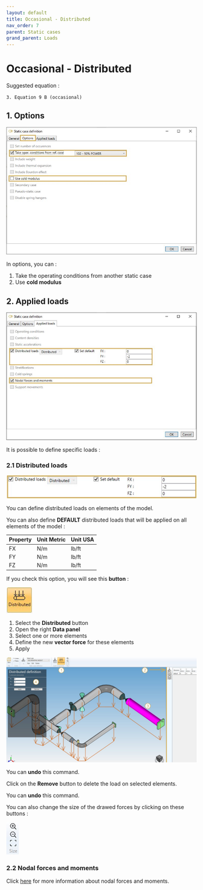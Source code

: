 ```yaml
---
layout: default
title: Occasional - Distributed
nav_order: 7
parent: Static cases
grand_parent: Loads
---
```


# Occasional - Distributed

Suggested equation :

    3. Equation 9 B (occasional)

## 1. Options

![Image](../../Images/Static19.jpg)

In options, you can :

1. Take the operating conditions from another static case
2. Use **cold modulus**

## 2. Applied loads

![Image](../../Images/Static31.jpg)

It is possible to define specific loads :

### 2.1 Distributed loads

![Image](../../Images/Static32.jpg)

You can define distributed loads on elements of the model.

You can also define **DEFAULT** distributed loads that will be applied on all elements of the model :

| Property | Unit Metric | Unit USA |
| -------- | ---- | ---- |
| FX | N/m | lb/ft |
| FY | N/m | lb/ft |
| FZ | N/m | lb/ft |

If you check this option, you will see this **button** :

![Image](../../Images/Static7.jpg)

1. Select the **Distributed** button
2. Open the right **Data panel**
3. Select one or more elements
4. Define the new **vector force** for these elements
5. Apply

![Image](../../Images/Static33.jpg)

You can **undo** this command.

Click on the **Remove** button to delete the load on selected elements.

You can **undo** this command.

You can also change the size of the drawed forces by clicking on these buttons :

![Image](../../Images/Static9.jpg)

### 2.2 Nodal forces and moments

Click [here](https://documentation.metapiping.com/Loads/StaticCases/Operating.html#23-nodal-forces-and-moments) for more information about nodal forces and moments.